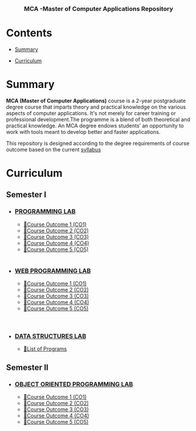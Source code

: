 

<h3 align="center">MCA -Master of Computer Applications Repository </h3>
<p align="center">

</p>

[comment]: <> (<p align="center">)

[comment]: <> (  <a href="https://github.com/sindresorhus/awesome">)

[comment]: <> (    <img alt="Awesome" src="https://cdn.rawgit.com/sindresorhus/awesome/d7305f38d29fed78fa85652e3a63e154dd8e8829/media/badge.svg">)

[comment]: <> (  </a>)

[comment]: <> (  <a href="https://github.com/ossu/computer-science">)

[comment]: <> (	<img alt="Open Source Society University - Computer Science" src="https://img.shields.io/badge/OSSU-computer--science-blue.svg">)

[comment]: <> (  </a>)

[comment]: <> (</p>)

# Contents

- [Summary](#summary)
  
- [Curriculum](#curriculum)

[comment]: <> (- [Code of conduct]&#40;#code-of-conduct&#41;)

[comment]: <> (- [Team]&#40;#team&#41;)

# Summary

**MCA (Master of Computer Applications)** course is a 2-year postgraduate degree course that imparts theory and practical knowledge on the various aspects of computer applications.
It's not merely for career training or professional development.The programme is a blend of both theoretical and practical knowledge. An MCA degree endows students’ an opportunity  to work with tools meant to develop better and faster applications.

This repository is designed according to the degree requirements of course outcome based on the current [syllabus](https://ktu.edu.in/data/MCA%20Syllabus.pdf?=%2F69D4Vd8gyGohwbqoUR7sBbX3rx6gbEmpqryih5MsV8p29xDmNpHmcTCkf0ZIyjZ)

[comment]: <> (**[How to contribute]&#40;CONTRIBUTING.md&#41;**)

[comment]: <> (**[Getting help]&#40;HELP.md&#41;** &#40;Details about our FAQ and chatroom&#41;)

[comment]: <> (# Community)

[comment]: <> (- We have a Telegram Community ! [![telegram badge]&#40;https://img.shields.io/badge/KTU-MCA-30302f?style=flat&logo=telegram&#41;]&#40;https://t.me/ktustudentsmca&#41;)

[comment]: <> (- You can also interact through GitHub issues.)


# Curriculum

## Semester I
  - ### [PROGRAMMING LAB ](https://github.com/j3rry01v/MCA/tree/main/Semester-01/Python-Programming-Lab)
    - [📁Course Outcome 1 (CO1)](https://github.com/j3rry01v/MCA/blob/main/Program_List/Sem01/Python/co1-python.md)
    - [📁Course Outcome 2 (CO2)](https://github.com/j3rry01v/MCA/blob/main/Program_List/Sem01/Python/co2-python.md)
    - [📁Course Outcome 3 (CO3)](https://github.com/j3rry01v/MCA/blob/main/Program_List/Sem01/Python/co3-python.md)
    - [📁Course Outcome 4 (CO4)](https://github.com/j3rry01v/MCA/blob/main/Program_List/Sem01/Python/co4-python.md)
    - [📁Course Outcome 5 (CO5)](https://github.com/j3rry01v/MCA/blob/main/Program_List/Sem01/Python/co5-python.md)
      <br>
      <br>

   - ### [WEB PROGRAMMING LAB ](https://github.com/j3rry01v/MCA/tree/main/Semester-01/Web-Programming-Lab)
     - [📁Course Outcome 1 (CO1)](https://github.com/j3rry01v/MCA/blob/main/Program_List/Sem01/Web/co1-web.md)
     - [📁Course Outcome 2 (CO2)](https://github.com/j3rry01v/MCA/blob/main/Program_List/Sem01/Web/co2-web.md)
     - [📁Course Outcome 3 (CO3)](https://github.com/j3rry01v/MCA/blob/main/Program_List/Sem01/Web/co3-web.md)
     - [📁Course Outcome 4 (CO4)](https://github.com/j3rry01v/MCA/blob/main/Program_List/Sem01/Web/co4-web.md)
     - [📁Course Outcome 5 (CO5)](https://github.com/j3rry01v/MCA/blob/main/Program_List/Sem01/Web/co5-web.md)
      <br>
      <br>
       
  - ### [DATA STRUCTURES LAB  ](https://github.com/j3rry01v/MCA/tree/main/Semester-01/Data-Structures-Lab)
      - [📁List of Programs ](https://github.com/j3rry01v/MCA/blob/main/Program_List/Sem01/Ads/ADS.md)
        
## Semester II
- ### [OBJECT ORIENTED PROGRAMMING LAB ]()
    - [📁Course Outcome 1 (CO1)](https://github.com/j3rry01v/MCA/blob/main/Program_List/Sem02/OOP/co1-oop.md)
    - [📁Course Outcome 2 (CO2)](https://github.com/j3rry01v/MCA/blob/main/Program_List/Sem02/OOP/co2-oop.md)
    - [📁Course Outcome 3 (CO3)](https://github.com/j3rry01v/MCA/blob/main/Program_List/Sem02/OOP/co3-oop.md)
    - [📁Course Outcome 4 (CO4)](https://github.com/j3rry01v/MCA/blob/main/Program_List/Sem02/OOP/co4-oop.md)
    - [📁Course Outcome 5 (CO5)](https://github.com/j3rry01v/MCA/blob/main/Program_List/Sem02/OOP/co5-oop.md)


  


